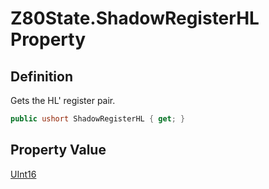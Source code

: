 # Z80State.ShadowRegisterHL Property
## Definition

Gets the HL&#39; register pair.

```c#
public ushort ShadowRegisterHL { get; }
```

## Property Value

[UInt16](https://learn.microsoft.com/en-gb/dotnet/api/System.UInt16)
